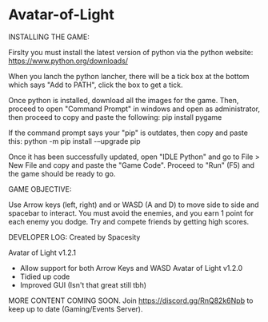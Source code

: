 # Avatar-of-Light
INSTALLING THE GAME:

Firslty you must install the latest version of python via the python website: https://www.python.org/downloads/

When you lanch the python lancher, there will be a tick box at the bottom which says "Add to PATH", click the box to get a tick.

Once python is installed, download all the images for the game. Then, proceed to open "Command Prompt" in windows and open as administrator,
then proceed to copy and paste the following: pip install pygame

If the command prompt says your "pip" is outdates, then copy and paste this: python -m pip install -–upgrade pip

Once it has been successfully updated, open "IDLE Python" and go to File > New File and copy and paste the "Game Code". Proceed to "Run" (F5) and the game
should be ready to go.

GAME OBJECTIVE:

Use Arrow keys (left, right) and or WASD (A and D) to move side to side and spacebar to interact. You must avoid the enemies, and you earn 1 point for each enemy you dodge. Try and compete friends by getting high scores. 

DEVELOPER LOG:
Created by Spacesity

Avatar of Light v1.2.1
- Allow support for both Arrow Keys and WASD
Avatar of Light v1.2.0
- Tidied up code
- Improved GUI (Isn't that great still tbh)

MORE CONTENT COMING SOON. Join https://discord.gg/RnQ82k6Npb to keep up to date (Gaming/Events Server). 


